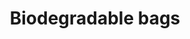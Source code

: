 ---
title: Biodegradable bags
description: "Performance Plastics Ltd is a leader in the production of biodegradable plastic bags in Mauritius. Since March 2016, we only manufacture 100% BIODEGRADABLE plastic handle bags."
---